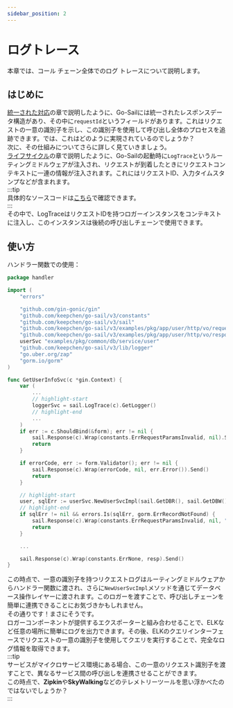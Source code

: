 ```yaml
---
sidebar_position: 2
---
```


# ログトレース  
本章では、コール チェーン全体でのログ トレースについて説明します。  
## はじめに  
[統一された対応](../concepts/http-toolkit.md#統一された対応)の章で説明したように、Go-Sailには統一されたレスポンスデータ構造があり、その中に`requestId`というフィールドがあります。これはリクエストの一意の識別子を示し、この識別子を使用して呼び出し全体のプロセスを追跡できます。では、これはどのように実現されているのでしょうか？  
次に、その仕組みについてさらに詳しく見ていきましょう。  
[ライフサイクル](../concepts/lifecycle.md)の章で説明したように、Go-Sailの起動時に`LogTrace`というルーティングミドルウェアが注入され、リクエストが到着したときにリクエストコンテキストに一連の情報が注入されます。これにはリクエストID、入力タイムスタンプなどが含まれます。  
:::tip  
具体的なソースコードは[こちら](https://github.com/keepchen/go-sail/blob/main/http/middleware/logtrace.go)で確認できます。  
:::  
その中で、LogTraceはリクエストIDを持つロガーインスタンスをコンテキストに注入し、このインスタンスは後続の呼び出しチェーンで使用できます。  
## 使い方  
ハンドラー関数での使用：  
```go title="examples/pkg/app/user/handler/userinfo.go" showLineNumbers  
package handler

import (
    "errors"

    "github.com/gin-gonic/gin"
    "github.com/keepchen/go-sail/v3/constants"
    "github.com/keepchen/go-sail/v3/sail"
    "github.com/keepchen/go-sail/v3/examples/pkg/app/user/http/vo/request"
    "github.com/keepchen/go-sail/v3/examples/pkg/app/user/http/vo/response"
    userSvc "examples/pkg/common/db/service/user"
    "github.com/keepchen/go-sail/v3/lib/logger"
    "go.uber.org/zap"
    "gorm.io/gorm"
)

func GetUserInfoSvc(c *gin.Context) {
    var (
        ...
        // highlight-start
        loggerSvc = sail.LogTrace(c).GetLogger()
        // highlight-end
        ...
    )
    if err := c.ShouldBind(&form); err != nil {
        sail.Response(c).Wrap(constants.ErrRequestParamsInvalid, nil).Send()
        return
    }

    if errorCode, err := form.Validator(); err != nil {
        sail.Response(c).Wrap(errorCode, nil, err.Error()).Send()
        return
    }

    // highlight-start
    user, sqlErr := userSvc.NewUserSvcImpl(sail.GetDBR(), sail.GetDBW(), loggerSvc).GetUser(form.UserID)
    // highlight-end
    if sqlErr != nil && errors.Is(sqlErr, gorm.ErrRecordNotFound) {
        sail.Response(c).Wrap(constants.ErrRequestParamsInvalid, nil, "user not found").Send()
        return
    }

    ...

    sail.Response(c).Wrap(constants.ErrNone, resp).Send()
}
```  
この時点で、一意の識別子を持つリクエストログはルーティングミドルウェアからハンドラー関数に渡され、さらに`NewUserSvcImpl`メソッドを通じてデータベース操作レイヤーに渡されます。このロガーを渡すことで、呼び出しチェーンを簡単に連携できることにお気づきかもしれません。  
その通りです！まさにそうです。  
ロガーコンポーネントが提供するエクスポーターと組み合わせることで、ELKなど任意の場所に簡単にログを出力できます。その後、ELKのクエリインターフェースでリクエストの一意の識別子を使用してクエリを実行することで、完全なログ情報を取得できます。  
:::tip  
サービスがマイクロサービス環境にある場合、この一意のリクエスト識別子を渡すことで、異なるサービス間の呼び出しを連携させることができます。  
この時点で、**Zipkin**や**SkyWalking**などのテレメトリーツールを思い浮かべたのではないでしょうか？   
:::